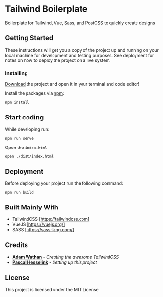 # Tailwind Boilerplate

Boilerplate for Tailwind, Vue, Sass, and PostCSS to quickly create designs

## Getting Started

These instructions will get you a copy of the project up and running on your local machine for development and testing purposes. See deployment for notes on how to deploy the project on a live system.

### Installing

[Download](https://github.com/PascalHesselink/TailwindBoilerplate/archive/master.zip) the project and open it in your terminal and code editor!


Install the packages via [npm](https://www.npmjs.com/):
```
npm install 
```


## Start coding


While developing run:
```
npm run serve
```

Open the ``index.html``
```
open ./dist/index.html
```

## Deployment

Before deploying your project run the following command:
```
npm run build
```

## Built Mainly With

  - TailwindCSS [https://tailwindcss.com]
  - VueJS [https://vuejs.org/]
  - SASS [https://sass-lang.com/]


## Credits

* **[Adam Wathan](https://adamwathan.me/)** - *Creating the awesome TailwindCSS*
* **[Pascal Hesselink](https://pascalhesselink.nl)** - *Setting up this project*


## License

This project is licensed under the MIT License
